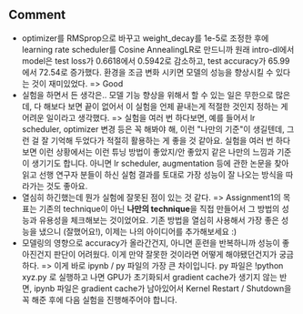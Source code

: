 
## Comment 
- optimizer를 RMSprop으로 바꾸고 weight_decay를 1e-5로 조정한 후에 learning rate scheduler를 Cosine AnnealingLR로 만드니까 원래 intro-dl에서 model은 test loss가 0.6618에서 0.5942로 감소하고, test accuracy가 65.99에서 72.54로 증가했다. 환경을 조금 변화 시키면 모델의 성능을 향상시킬 수 있다는 것이 재미있었다.
=> Good
- 실험을 하면서 든 생각은.. 모델 기능 향상을 위해서 할 수 있는 일은 무한으로 많은데, 다 해보다 보면 끝이 없어서 이 실험을 언제 끝내는게 적절한 것인지 정하는 게 어려운 일이라고 생각했다.
=> 실험을 여러 번 하다보면, 예를 들어서 lr scheduler, optimizer 변경 등은 꼭 해봐야 해, 이런 "나만의 기준"이 생길텐데, 그런 걸 잘 기억해 두었다가 적절히 활용하는 게 좋을 것 같아요. 실험을 여러 번 하다보면 이런 상황에서는 이런 튜닝 방법이 좋았지/안 좋았지 같은 나만의 느낌과 기준이 생기기도 합니다. 아니면 lr scheduler, augmentation 등에 관한 논문을 찾아 읽고 선행 연구자 분들이 하신 실험 결과를 토대로 가장 성능이 잘 나오는 방식을 따라가는 것도 좋아요.
- 열심히 하긴했는데 뭔가 실험에 잘못된 점이 있는 것 같다.
=> Assignment1의 목표는 기존의 technique이 아닌 **나만의 technique**을 직접 만들어서 그 방법의 성능과 유용성을 체크해보는 것이었어요. 기존 방법을 열심히 사용해서 가장 좋은 성능을 냈으니 (잘했어요!), 이제는 나의 아이디어를 추가해보세요 :)
- 모델링의 영향으로 accuracy가 올라간건지, 아니면 훈련을 반복하니까 성능이 좋아진건지 판단이 어려웠다. 이게 만약 잘못한 것이라면 어떻게 해야됐던건지가 궁금하다.
=> 이게 바로 ipynb / py 파일의 가장 큰 차이입니다. py 파일은 !python xyz.py 로 실행하고 나면 GPU가 초기화되서 gradient cache가 생기지 않는 반면, ipynb 파일은 gradient cache가 남아있어서 Kernel Restart / Shutdown을 꼭 해준 후에 다음 실험을 진행해주어야 합니다. 
